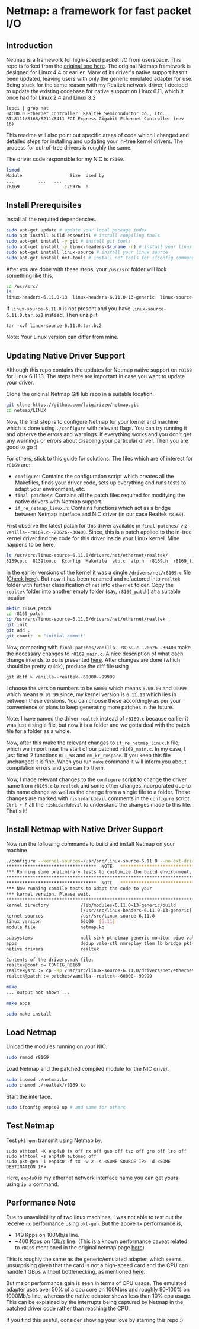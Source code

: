 # Netmap: a framework for fast packet I/O

## Introduction

Netmap is a framework for high-speed packet I/O from userspace. This repo is forked from the [original one here](https://github.com/luigirizzo/netmap.git).
The original Netmap framework is designed for Linux 4.4 or earlier. Many of its driver's native support hasn't been updated, leaving users with only the generic emulated adapter for use.
Being stuck for the same reason with my Realtek network driver, I decided to update the existing codebase for native support on Linux 6.11, which it once had for Linux 2.4 and Linux 3.2
```
lspci | grep net
04:00.0 Ethernet controller: Realtek Semiconductor Co., Ltd. RTL8111/8168/8211/8411 PCI Express Gigabit Ethernet Controller (rev 16)
```
This readme will also point out specific areas of code which I changed and detailed steps for installing and updating your in-tree kernel drivers. The process for out-of-tree drivers is roughly the same.

The driver code responsible for my NIC is `r8169`.
```bash
lsmod
Module                  Size  Used by
...			...   ...
r8169                 126976  0
```

## Install Prerequisites
Install all the required dependencies.
```bash
sudo apt-get update # update your local package index
sudo apt install build-essential # install compiling tools
sudo apt-get install -y git # install git tools
sudo apt-get install -y linux-headers-$(uname -r) # install your linux headers
sudo apt-get install linux-source # install your linux source
sudo apt-get install net-tools # install net tools for ifconfig command
```
After you are done with these steps, your `/usr/src` folder will look something like this,
```bash
cd /usr/src/
ls
linux-headers-6.11.0-13  linux-headers-6.11.0-13-generic  linux-source-6.11.0  linux-source-6.11.0.tar.bz2
```
If `linux-source-6.11.0` is not present and you have `linux-source-6.11.0.tar.bz2` instead. Then unzip it
```
tar -xvf linux-source-6.11.0.tar.bz2
```
Note: Your Linux version can differ from mine.

## Updating Native Driver Support
Although this repo contains the updates for Netmap native support on `r8169` for Linux 6.11.13. The steps here are important in case you want to update your driver.

Clone the original Netmap GitHub repo in a suitable location.
```bash
git clone https://github.com/luigirizzo/netmap.git
cd netmap/LINUX
```
Now, the first step is to configure Netmap for your kernel and machine which is done using `./configure` with relevant flags. You can try running it and observe the errors and warnings. If everything works and you don't get any warnings or errors about disabling your particular driver. Then you are good to go :)

For others, stick to this guide for solutions. The files which are of interest for `r8169` are:
- `configure`: Contains the configuration script which creates all the Makefiles, finds your driver code, sets up everything and runs tests to adapt your environment, etc.
- `final-patches/`: Contains all the patch files required for modifying the native drivers with Netmap support.
- `if_re_netmap_linux.h`: Contains functions which act as a bridge between Netmap interface and NIC driver (in our case Realtek `r8169`).

First observe the latest patch for this driver available in `final-patches/` viz `vanilla--r8169.c--20626--30400`. Since, this is a patch applied to the in-tree kernel driver find the code for this driver inside your Linux kernel. Mine happens to be here,
```bash
ls /usr/src/linux-source-6.11.0/drivers/net/ethernet/realtek/
8139cp.c  8139too.c  Kconfig  Makefile  atp.c  atp.h  r8169.h  r8169_firmware.c  r8169_firmware.h  r8169_leds.c  r8169_main.c  r8169_phy_config.c
```
In the earlier versions of the kernel it was a single `/drivers/net/r8169.c` file ([Check here](https://github.com/torvalds/linux/tree/v2.6.39/drivers/net)). But now it has been renamed and refactored into `realtek` folder with further classification of `net` into `ethernet` folder. Copy the `realtek` folder into another empty folder (say, `r8169_patch`) at a suitable location
```bash
mkdir r8169_patch
cd r8169_patch
cp /usr/src/linux-source-6.11.0/drivers/net/ethernet/realtek .
git init
git add .
git commit -m "initial commit"
```
Now, comparing with `final-patches/vanilla--r8169.c--20626--30400` make the necessary changes to `r8169_main.c`. A nice description of what each change intends to do is presented [here](https://github.com/luigirizzo/netmap/issues/264#issuecomment-269612951).
After changes are done (which should be pretty quick), produce the diff file using
```
git diff > vanilla--realtek--60000--99999
```
I choose the version numbers to be `60000` which means `6.00.00` and `99999` which means `9.99.99` since, my kernel version is `6.11.13` which lies in between these versions. You can choose these accordingly as per your convenience or plans to keep generating more patches in the future.

Note: I have named the driver `realtek` instead of `r8169.c` because earlier it was just a single file, but now it is a folder and we gotta deal with the patch file for a folder as a whole.

Now, after this make the relevant changes to `if_re_netmap_linux.h` file, which we import near the start of our patched `r8169_main.c`. In my case, I just fixed 2 functions `RTL_W8` and `nm_kr_rxspace`. If you keep this file unchanged it is fine. When you run `make` command it will inform you about compilation errors and you can fix them.

Now, I made relevant changes to the `configure` script to change the driver name from `r8169.c` to `realtek` and some other changes incorporated due to this name change as well as the change from a single file to a folder. These changes are marked with `rishidarkdevil` comments in the `configure` script. `Ctrl + F` all the `rishidarkdevil` to understand the changes made to this file. That's it! 

## Install Netmap with Native Driver Support
Now run the following commands to build and install Netmap on your machine.
```bash
./configure --kernel-sources=/usr/src/linux-source-6.11.0 --no-ext-drivers --drivers=realtek --enable-vale --enable-pipe --enable-monitor --enable-ptnetmap --enable-sink
**********************************  NOTE   **********************************
*** Running some preliminary tests to customize the build environment.
*****************************************************************************
**********************************  NOTE   **********************************
*** Now running compile tests to adapt the code to your
*** kernel version. Please wait.
*****************************************************************************
kernel directory            /lib/modules/6.11.0-13-generic/build
                            [/usr/src/linux-headers-6.11.0-13-generic]
kernel sources              /usr/src/linux-source-6.11.0
linux version               60b00  [6.11]
module file                 netmap.ko

subsystems                  null sink ptnetmap generic monitor pipe vale 
apps                        dedup vale-ctl nmreplay tlem lb bridge pkt-gen 
native drivers              realtek 

Contents of the drivers.mak file:
realtek@conf := CONFIG_R8169
realtek@src := cp -Rp /usr/src/linux-source-6.11.0/drivers/net/ethernet/realtek realtek
realtek@patch := patches/vanilla--realtek--60000--99999

make
... output not shown ...

make apps

sudo make install
```

## Load Netmap
Unload the modules running on your NIC.
```bash
sudo rmmod r8169
```
Load Netmap and the patched compiled module for the NIC driver.
```bash
sudo insmod ./netmap.ko
sudo insmod ./realtek/r8169.ko
```
Start the interface.
```bash
sudo ifconfig enp4s0 up # and same for others
```

## Test Netmap

Test `pkt-gen` transmit using Netmap by,
```
sudo ethtool -K enp4s0 tx off rx off gso off tso off gro off lro off
sudo ethtool -s enp4s0 autoneg off
sudo pkt-gen -i enp4s0 -f tx -w 2 -s <SOME SOURCE IP> -d <SOME DESTINATION IP>
```
Here, `enp4s0` is my ethernet network interface name you can get yours using `ip a` command.

## Performance Note
Due to unavailability of two linux machines, I was not able to test out the receive `rx` performance using `pkt-gen`. But the above `tx` performance is,
- 149 Kpps on 100Mb/s line.
- ~400 Kpps on 1Gb/s line. (This is a known performance caveat related to `r8169` mentioned in the original netmap page [here](https://github.com/luigirizzo/netmap/tree/master#lower-speed-than-line-rate))
  
This is roughly the same as the generic/emulated adapter, which seems unsurprising given that the card is not a high-speed card and the CPU can handle 1 GBps without bottlenecking, as mentioned [here](https://github.com/luigirizzo/netmap/issues/966#issuecomment-2353000565).

But major performance gain is seen in terms of CPU usage. The emulated adapter uses over 50% of a cpu core on 100Mb/s and roughly 90-100% on 1000Mb/s line, whereas the native adapter shows less than 10% cpu usage. This can be explained by the interrupts being captured by Netmap in the patched driver code rather than reaching the CPU.

If you find this useful, consider showing your love by starring this repo :)
